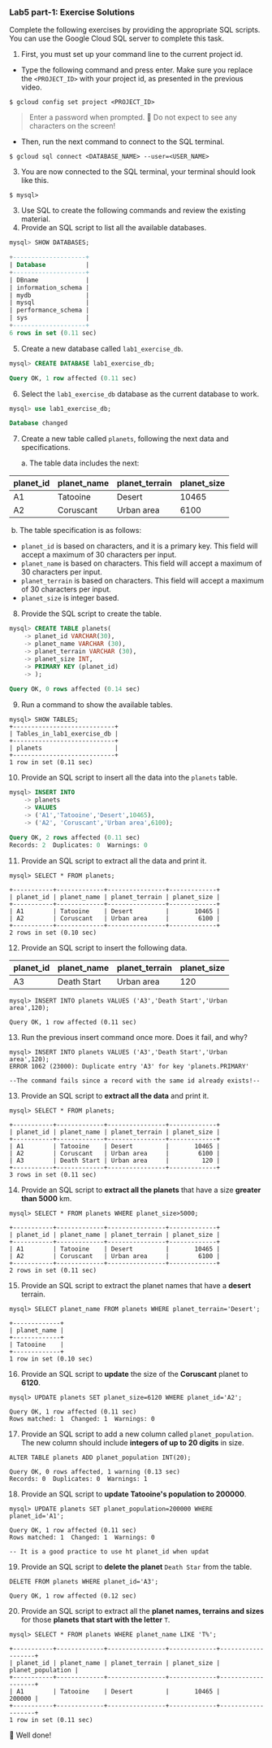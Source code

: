 ### Lab5 part-1: Exercise Solutions

Complete the following exercises by providing the appropriate SQL scripts. You can use the Google Cloud SQL server to complete this task.

1. First, you must set up your command line to the current project id.

* Type the following command and press enter. Make sure you replace the `<PROJECT_ID>` with your project id, as presented in the previous video.

```shell
$ gcloud config set project <PROJECT_ID>
```

>  Enter a password when prompted.
>  :rotating_light: Do not expect to see any characters on the screen! 

* Then, run the next command to connect to the SQL terminal.

```shell
$ gcloud sql connect <DATABASE_NAME> --user=<USER_NAME>
```

3. You are now connected to the SQL terminal, your terminal should look like this.

```shell
$ mysql>
```

3. Use SQL to create the following commands and review the existing material.
4. Provide an SQL script to list all the available databases.

```sql
mysql> SHOW DATABASES;

+--------------------+
| Database           |
+--------------------+
| DBname             |
| information_schema |
| mydb               |
| mysql              |
| performance_schema |
| sys                |
+--------------------+
6 rows in set (0.11 sec)
```

5. Create a new database called `lab1_exercise_db`.

```sql
mysql> CREATE DATABASE lab1_exercise_db;

Query OK, 1 row affected (0.11 sec)
```

6. Select the `lab1_exercise_db` database as the current database to work.

```sql
mysql> use lab1_exercise_db;

Database changed
```

7. Create a new table called `planets`, following the next data and specifications.

   a. The table data includes the next:

| planet_id | planet_name | planet_terrain | planet_size |
| --------- | ----------- | -------------- | ----------- |
| A1        | Tatooine    | Desert         | 10465       |
| A2        | Coruscant   | Urban  area    | 6100        |

​	b. The table specification is as follows:

* `planet_id` is based on characters, and it is a primary key. This field will accept a maximum of 30 characters per input.
* `planet_name` is based on characters. This field will accept a maximum of 30 characters per input.
* `planet_terrain` is based on characters. This field will accept a maximum of 30 characters per input.
* `planet_size` is integer based.

8. Provide the SQL script to create the table.

```sql
mysql> CREATE TABLE planets(
    -> planet_id VARCHAR(30),
    -> planet_name VARCHAR (30),
    -> planet_terrain VARCHAR (30),
    -> planet_size INT,
    -> PRIMARY KEY (planet_id)
    -> );
    
Query OK, 0 rows affected (0.14 sec)
```

9. Run a command to show the available tables.

```
mysql> SHOW TABLES;
+----------------------------+
| Tables_in_lab1_exercise_db |
+----------------------------+
| planets                    |
+----------------------------+
1 row in set (0.11 sec)
```

10. Provide an SQL script to insert all the data into the `planets` table.

```sql
mysql> INSERT INTO
    -> planets
    -> VALUES
    -> ('A1','Tatooine','Desert',10465),
    -> ('A2', 'Coruscant','Urban area',6100);
    
Query OK, 2 rows affected (0.11 sec)
Records: 2  Duplicates: 0  Warnings: 0
```

11. Provide an SQL script to extract all the data and print it.

```mysql
mysql> SELECT * FROM planets;

+-----------+-------------+----------------+-------------+
| planet_id | planet_name | planet_terrain | planet_size |
+-----------+-------------+----------------+-------------+
| A1        | Tatooine    | Desert         |       10465 |
| A2        | Coruscant   | Urban area     |        6100 |
+-----------+-------------+----------------+-------------+
2 rows in set (0.10 sec)
```

12. Provide an SQL script to insert the following data.

| planet_id | planet_name  | planet_terrain | planet_size |
| --------- | ------------ | -------------- | ----------- |
| A3        | Death  Start | Urban  area    | 120         |

```mysql
mysql> INSERT INTO planets VALUES ('A3','Death Start','Urban area',120);

Query OK, 1 row affected (0.11 sec)
```

13. Run the previous insert command once more. Does it fail, and why?

```mysql
mysql> INSERT INTO planets VALUES ('A3','Death Start','Urban area',120);
ERROR 1062 (23000): Duplicate entry 'A3' for key 'planets.PRIMARY'

--The command fails since a record with the same id already exists!--
```

13. Provide an SQL script to **extract all the data** and print it.

```mysql
mysql> SELECT * FROM planets;

+-----------+-------------+----------------+-------------+
| planet_id | planet_name | planet_terrain | planet_size |
+-----------+-------------+----------------+-------------+
| A1        | Tatooine    | Desert         |       10465 |
| A2        | Coruscant   | Urban area     |        6100 |
| A3        | Death Start | Urban area     |         120 |
+-----------+-------------+----------------+-------------+
3 rows in set (0.11 sec)
```

14. Provide an SQL script to **extract all the planets** that have a size **greater than 5000** km.

```mysql
mysql> SELECT * FROM planets WHERE planet_size>5000;

+-----------+-------------+----------------+-------------+
| planet_id | planet_name | planet_terrain | planet_size |
+-----------+-------------+----------------+-------------+
| A1        | Tatooine    | Desert         |       10465 |
| A2        | Coruscant   | Urban area     |        6100 |
+-----------+-------------+----------------+-------------+
2 rows in set (0.11 sec)
```

15. Provide an SQL script to extract the planet names that have a **desert** terrain.

```mysql
mysql> SELECT planet_name FROM planets WHERE planet_terrain='Desert';

+-------------+
| planet_name |
+-------------+
| Tatooine    |
+-------------+
1 row in set (0.10 sec)
```

16. Provide an SQL script to **update** the size of the **Coruscant** planet to **6120**.

```mysql
mysql> UPDATE planets SET planet_size=6120 WHERE planet_id='A2';

Query OK, 1 row affected (0.11 sec)
Rows matched: 1  Changed: 1  Warnings: 0
```

17. Provide an SQL script to add a new column called `planet_population`. The new column should include **integers of up to 20 digits** in size.

```mysql
ALTER TABLE planets ADD planet_population INT(20);

Query OK, 0 rows affected, 1 warning (0.13 sec)
Records: 0  Duplicates: 0  Warnings: 1
```

18. Provide an SQL script to **update Tatooine's population to 200000**.

```mysql
mysql> UPDATE planets SET planet_population=200000 WHERE planet_id='A1';

Query OK, 1 row affected (0.11 sec)
Rows matched: 1  Changed: 1  Warnings: 0

-- It is a good practice to use ht planet_id when updat
```

19. Provide an SQL script to **delete the planet** `Death Star` from the table.

```mysql
DELETE FROM planets WHERE planet_id='A3';

Query OK, 1 row affected (0.12 sec)
```

20. Provide an SQL script to extract all the **planet names, terrains and sizes** for those **planets that start with the letter** `T`.

```mysql
mysql> SELECT * FROM planets WHERE planet_name LIKE 'T%';

+-----------+-------------+----------------+-------------+-------------------+
| planet_id | planet_name | planet_terrain | planet_size | planet_population |
+-----------+-------------+----------------+-------------+-------------------+
| A1        | Tatooine    | Desert         |       10465 |            200000 |
+-----------+-------------+----------------+-------------+-------------------+
1 row in set (0.11 sec)
```

:checkered_flag: Well done! 